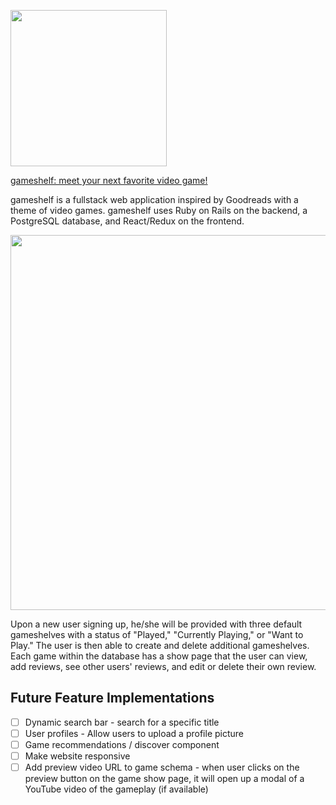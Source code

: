<a href="https://gameshelf.herokuapp.com"><img src="https://s3.us-east-2.amazonaws.com/gameshelf/logo.png" width="250px"></a>

<a href="https://gameshelf.herokuapp.com">gameshelf: meet your next favorite video game!</a>

gameshelf is a fullstack web application inspired by Goodreads with a theme of video games.  gameshelf uses Ruby on Rails on the backend, a PostgreSQL database, and React/Redux on the frontend.

<img src="https://s3.us-east-2.amazonaws.com/gameshelf/Screen+Shot+2018-01-12+at+1.58.24+PM.png" width="600">

Upon a new user signing up, he/she will be provided with three default gameshelves with a status of "Played," "Currently Playing," or "Want to Play." The user is then able to create and delete additional gameshelves. Each game within the database has a show page that the user can view, add reviews, see other users' reviews, and edit or delete their own review.

## Future Feature Implementations
- [ ] Dynamic search bar - search for a specific title
- [ ] User profiles - Allow users to upload a profile picture
- [ ] Game recommendations / discover component
- [ ] Make website responsive
- [ ] Add preview video URL to game schema - when user clicks on the preview button on the game show page, it will open up a modal of a YouTube video of the gameplay (if available)
